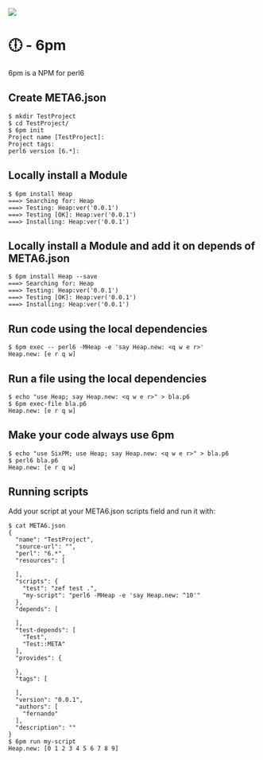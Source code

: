 ![](https://github.com/FCO/6pm/workflows/linux/badge.svg)
# 🕕 - 6pm

6pm is a NPM for perl6

## Create META6.json

```
$ mkdir TestProject
$ cd TestProject/
$ 6pm init
Project name [TestProject]:
Project tags:
perl6 version [6.*]:
```

## Locally install a Module

```
$ 6pm install Heap
===> Searching for: Heap
===> Testing: Heap:ver('0.0.1')
===> Testing [OK]: Heap:ver('0.0.1')
===> Installing: Heap:ver('0.0.1')
```

## Locally install a Module and add it on depends of META6.json

```
$ 6pm install Heap --save
===> Searching for: Heap
===> Testing: Heap:ver('0.0.1')
===> Testing [OK]: Heap:ver('0.0.1')
===> Installing: Heap:ver('0.0.1')
```

## Run code using the local dependencies

```
$ 6pm exec -- perl6 -MHeap -e 'say Heap.new: <q w e r>'
Heap.new: [e r q w]
```

## Run a file using the local dependencies

```
$ echo "use Heap; say Heap.new: <q w e r>" > bla.p6
$ 6pm exec-file bla.p6
Heap.new: [e r q w]
```

## Make your code always use 6pm

```
$ echo "use SixPM; use Heap; say Heap.new: <q w e r>" > bla.p6
$ perl6 bla.p6
Heap.new: [e r q w]
```

## Running scripts

Add your script at your META6.json scripts field and run it with:

```
$ cat META6.json
{
  "name": "TestProject",
  "source-url": "",
  "perl": "6.*",
  "resources": [

  ],
  "scripts": {
    "test": "zef test .",
    "my-script": "perl6 -MHeap -e 'say Heap.new: ^10'"
  },
  "depends": [

  ],
  "test-depends": [
    "Test",
    "Test::META"
  ],
  "provides": {

  },
  "tags": [

  ],
  "version": "0.0.1",
  "authors": [
    "fernando"
  ],
  "description": ""
}
$ 6pm run my-script
Heap.new: [0 1 2 3 4 5 6 7 8 9]
```
